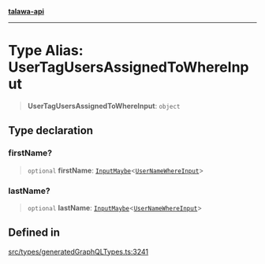 [**talawa-api**](../../../README.md)

***

# Type Alias: UserTagUsersAssignedToWhereInput

> **UserTagUsersAssignedToWhereInput**: `object`

## Type declaration

### firstName?

> `optional` **firstName**: [`InputMaybe`](InputMaybe.md)\<[`UserNameWhereInput`](UserNameWhereInput.md)\>

### lastName?

> `optional` **lastName**: [`InputMaybe`](InputMaybe.md)\<[`UserNameWhereInput`](UserNameWhereInput.md)\>

## Defined in

[src/types/generatedGraphQLTypes.ts:3241](https://github.com/Suyash878/talawa-api/blob/f376d03c37e9acd046e7cc983947432c95f74442/src/types/generatedGraphQLTypes.ts#L3241)

